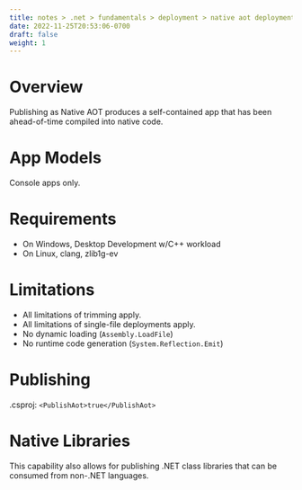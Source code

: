 ```yaml
---
title: notes > .net > fundamentals > deployment > native aot deployment
date: 2022-11-25T20:53:06-0700
draft: false
weight: 1
---
```

# Overview
Publishing as Native AOT produces a self-contained app that has been ahead-of-time compiled into native code.

# App Models
Console apps only.

# Requirements
- On Windows, Desktop Development w/C++ workload
- On Linux, clang, zlib1g-ev

# Limitations
- All limitations of trimming apply.
- All limitations of single-file deployments apply.
- No dynamic loading (`Assembly.LoadFile`)
- No runtime code generation (`System.Reflection.Emit`)

# Publishing
.csproj:
`<PublishAot>true</PublishAot>`

# Native Libraries
This capability also allows for publishing .NET class libraries that can be consumed from non-.NET languages.
